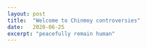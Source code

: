 ```yaml
---
layout: post
title:  "Welcome to Chinmoy controversies"
date:   2020-06-25
excerpt: "peacefully remain human"
---
```

